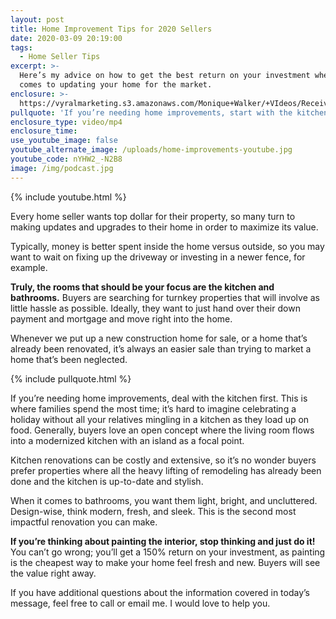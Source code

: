 ```yaml
---
layout: post
title: Home Improvement Tips for 2020 Sellers
date: 2020-03-09 20:19:00
tags:
  - Home Seller Tips
excerpt: >-
  Here’s my advice on how to get the best return on your investment when it
  comes to updating your home for the market.
enclosure: >-
  https://vyralmarketing.s3.amazonaws.com/Monique+Walker/+VIdeos/Receive+a+Free+Market+Snapshot.mp4
pullquote: 'If you’re needing home improvements, start with the kitchen.'
enclosure_type: video/mp4
enclosure_time:
use_youtube_image: false
youtube_alternate_image: /uploads/home-improvements-youtube.jpg
youtube_code: nYHW2_-N2B8
image: /img/podcast.jpg
---
```


{% include youtube.html %}

Every home seller wants top dollar for their property, so many turn to making updates and upgrades to their home in order to maximize its value.

Typically, money is better spent inside the home versus outside, so you may want to wait on fixing up the driveway or investing in a newer fence, for example.&nbsp;

**Truly, the rooms that should be your focus are the kitchen and bathrooms.** Buyers are searching for turnkey properties that will involve as little hassle as possible. Ideally, they want to just hand over their down payment and mortgage and move right into the home.

Whenever we put up a new construction home for sale, or a home that’s already been renovated, it’s always an easier sale than trying to market a home that’s been neglected.&nbsp;

{% include pullquote.html %}

If you’re needing home improvements, deal with the kitchen first. This is where families spend the most time; it’s hard to imagine celebrating a holiday without all your relatives mingling in a kitchen as they load up on food. Generally, buyers love an open concept where the living room flows into a modernized kitchen with an island as a focal point.&nbsp;

Kitchen renovations can be costly and extensive, so it’s no wonder buyers prefer properties where all the heavy lifting of remodeling has already been done and the kitchen is up-to-date and stylish.&nbsp;

When it comes to bathrooms, you want them light, bright, and uncluttered. Design-wise, think modern, fresh, and sleek. This is the second most impactful renovation you can make.&nbsp;

**If you’re thinking about painting the interior, stop thinking and just do it\!** You can’t go wrong; you’ll get a 150% return on your investment, as painting is the cheapest way to make your home feel fresh and new. Buyers will see the value right away.&nbsp;

If you have additional questions about the information covered in today’s message, feel free to call or email me. I would love to help you.
